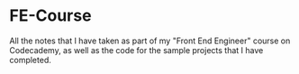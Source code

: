 # FE-Course
All the notes that I have taken as part of my "Front End Engineer" course on Codecademy, as well as the code for the sample projects that I have completed.
